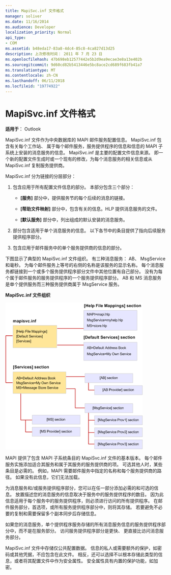 ```yaml
---
title: MapiSvc.inf 文件格式
manager: soliver
ms.date: 11/16/2014
ms.audience: Developer
localization_priority: Normal
api_type:
- COM
ms.assetid: b48eda17-83a8-4dc4-85c8-4ca827d13d25
description: 上次修改时间： 2011 年 7 月 23 日
ms.openlocfilehash: 47b698eb12577442e5b2d9ea9ecae3e8a13e402b
ms.sourcegitcommit: 9d60cd82b5413446e5bc8ace2cd689f683fb41a7
ms.translationtype: MT
ms.contentlocale: zh-CN
ms.lasthandoff: 06/11/2018
ms.locfileid: "19774922"
---
```

# <a name="file-format-of-mapisvcinf"></a>MapiSvc.inf 文件格式

**适用于**： Outlook 
  
MapiSvc.inf 文件作为中央数据库的 MAPI 邮件服务配置信息。 MapiSvc.inf 包含有关每个工作站、 属于每个邮件服务，服务提供程序的信息和信息的 MAPI 子系统上安装的消息服务的信息。 MapiSvc.inf 是主要的配置文件信息来源。 即一个新的配置文件生成时或一个现有的修改，为每个消息服务的相关信息或从 MapiSvc.inf 复制服务提供商。 
  
MapiSvc.inf 分为链接的分层部分：
  
1. 包含应用于所有配置文件信息的部分。 本部分包含三个部分：
    
   - **[服务]** 部分中，提供服务节的每个后续的消息的链接。 
    
   - **[帮助文件映射]** 部分中，包含有关的信息。HLP 提供消息服务的文件。 
    
   - **[默认服务]** 部分中，列出组成的默认安装的消息服务。 
    
2. 部分包含适用于单个消息服务的信息。 以下各节中的条目提供了指向后续服务提供程序部分。
    
3. 包含应用于邮件服务中的单个服务提供商的信息的部分。
    
下图显示了典型的 MapiSvc.inf 文件组织。 有三种消息服务： AB、 MsgService 和毫秒。 为每个邮件服务上等号的右侧的名称是该服务的显示名称。 每个消息服务都链接到一个或多个服务提供程序部分文件中其他位置有自己部分。 没有为每个属于邮件服务的服务提供程序的一个服务提供程序部分。 AB 和 MS 消息服务是单个提供服务而三种服务提供商属于 MsgService 服务。
  
**MapiSvc.inf 文件组织**
  
![MapiSvc.inf 文件组织](media/amapi_30.gif "MapiSvc.inf 文件组织")
  
MAPI 提供了包含 MAPI 子系统条目的 MapiSvc.inf 文件的基本版本。 每个邮件服务实施添加适合其服务和属于其服务的服务提供商的项。 可选其他人时，某些条目是必需的。 例如，MAPI 需要邮件服务中指定的名称和每个服务提供商的路径。 如果没有此信息，它们无法加载。
  
为消息服务和/或服务提供程序部分，您可以在任一部分添加必需的和可选的信息。 放置描述您的消息服务的信息取决于服务中的服务提供程序的数目。 因为此信息适用于每个服务中的服务提供程序，则必须进行访问的所有提供程序。 在邮件服务部分，首选项，或所有服务提供程序部分中，则将其存储。 若要避免不必要的复制和需要保留多个副本同步后存储信息。
  
如果您的消息服务，单个提供程序服务存储的所有消息服务信息的服务提供程序部分中，而不是在服务部分。 访问服务提供程序部分是更快、 更直接比访问消息服务部分。 
  
MapiSvc.inf 文件中存储仅公共配置数据。 信息的私人或需要额外的保护，如密码或其他凭据，不应包含在此文件。 相反，还可以选择不以根本存储此类型的信息，或者将其配置文件中作为安全属性。 安全属性具有内置的保护功能，如加密。
  


